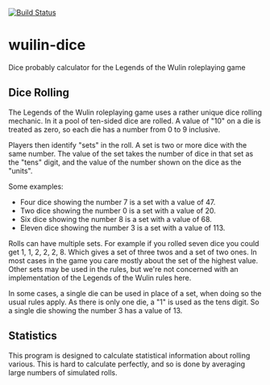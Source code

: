[![Build Status](https://travis-ci.org/JamesLaverack/wulin-dice.svg?branch=master)](https://travis-ci.org/JamesLaverack/wulin-dice)

# wuilin-dice
Dice probably calculator for the Legends of the Wulin roleplaying game

## Dice Rolling

The Legends of the Wulin roleplaying game uses a rather unique dice rolling mechanic. In
it a pool of ten-sided dice are rolled. A value of "10" on a die is treated as zero, so
each die has a number from 0 to 9 inclusive.

Players then identify "sets" in the roll. A set is two or more dice with the same
number. The value of the set takes the number of dice in that set as the "tens"
digit, and the value of the number shown on the dice as the "units".

Some examples:
* Four dice showing the number 7 is a set with a value of 47.
* Two dice showing the number 0 is a set with a value of 20.
* Six dice showing the number 8 is a set with a value of 68.
* Eleven dice showing the number 3 is a set with a value of 113.

Rolls can have multiple sets. For example if you rolled seven dice you could get 1, 1, 2,
2, 2, 8. Which gives a set of three twos and a set of two ones. In most cases in the game
you care mostly about the set of the highest value. Other sets may be used in the rules,
but we're not concerned with an implementation of the Legends of the Wulin rules here.

In some cases, a single die can be used in place of a set, when doing so the usual rules
apply. As there is only one die, a "1" is used as the tens digit. So a single die showing
the number 3 has a value of 13.

## Statistics

This program is designed to calculate statistical information about rolling various. This
is hard to calculate perfectly, and so is done by averaging large numbers of simulated
rolls.
